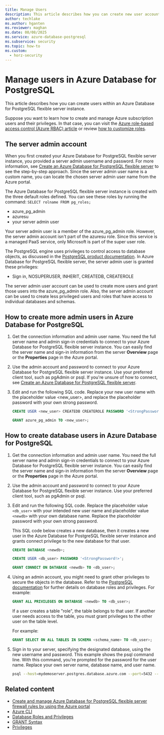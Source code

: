 ```yaml
---
title: Manage Users
description: This article describes how you can create new user accounts to interact with an Azure Database for PostgreSQL flexible server instance.
author: techlake
ms.author: hganten
ms.reviewer: maghan
ms.date: 08/08/2025
ms.service: azure-database-postgresql
ms.subservice: security
ms.topic: how-to
ms.custom:
  - horz-security
---
```


# Manage users in Azure Database for PostgreSQL

This article describes how you can create users within an Azure Database for PostgreSQL flexible server instance.

Suppose you want to learn how to create and manage Azure subscription users and their privileges. In that case, you can visit the [Azure role-based access control (Azure RBAC) article](/azure/role-based-access-control/built-in-roles) or review [how to customize roles](/azure/role-based-access-control/custom-roles).

## The server admin account

When you first created your Azure Database for PostgreSQL flexible server instance, you provided a server admin username and password. For more information, see [Create an Azure Database for PostgreSQL flexible server](quickstart-create-server.md) to see the step-by-step approach. Since the server admin user name is a custom name, you can locate the chosen server admin user name from the Azure portal.

The Azure Database for PostgreSQL flexible server instance is created with the three default roles defined. You can see these roles by running the command: `SELECT rolname FROM pg_roles;`

- azure_pg_admin
- azuresu
- your server admin user

Your server admin user is a member of the azure_pg_admin role. However, the server admin account isn't part of the azuresu role. Since this service is a managed PaaS service, only Microsoft is part of the super user role.

The PostgreSQL engine uses privileges to control access to database objects, as discussed in the [PostgreSQL product documentation](https://www.postgresql.org/docs/current/static/sql-createrole.html). In Azure Database for PostgreSQL flexible server, the server admin user is granted these privileges:

- Sign in, NOSUPERUSER, INHERIT, CREATEDB, CREATEROLE

The server admin user account can be used to create more users and grant those users into the azure_pg_admin role. Also, the server admin account can be used to create less privileged users and roles that have access to individual databases and schemas.

## How to create more admin users in Azure Database for PostgreSQL 

1. Get the connection information and admin user name.
You need the full server name and admin sign-in credentials to connect to your Azure Database for PostgreSQL flexible server instance. You can easily find the server name and sign-in information from the server **Overview** page or the **Properties** page in the Azure portal.

1. Use the admin account and password to connect to your Azure Database for PostgreSQL flexible server instance. Use your preferred client tool, such as pgAdmin or psql.
If you're unsure of how to connect, see [Create an Azure Database for PostgreSQL flexible server](quickstart-create-server.md).

1. Edit and run the following SQL code. Replace your new user name with the placeholder value <new_user>, and replace the placeholder password with your own strong password.

    ```sql
    CREATE USER <new_user> CREATEDB CREATEROLE PASSWORD '<StrongPassword!>';
    
    GRANT azure_pg_admin TO <new_user>;
    ```
    
## How to create database users in Azure Database for PostgreSQL 

1. Get the connection information and admin user name.
You need the full server name and admin sign-in credentials to connect to your Azure Database for PostgreSQL flexible server instance. You can easily find the server name and sign-in information from the server **Overview** page or the **Properties** page in the Azure portal.

1. Use the admin account and password to connect to your Azure Database for PostgreSQL flexible server instance. Use your preferred client tool, such as pgAdmin or psql.

1. Edit and run the following SQL code. Replace the placeholder value `<db_user>` with your intended new user name and placeholder value `<newdb>` with your own database name. Replace the placeholder password with your own strong password.

    This SQL code below creates a new database, then it creates a new user in the Azure Database for PostgreSQL flexible server instance and grants connect privilege to the new database for that user.
    
    ```sql
    CREATE DATABASE <newdb>;
    
    CREATE USER <db_user> PASSWORD '<StrongPassword!>';
    
    GRANT CONNECT ON DATABASE <newdb> TO <db_user>;
    ```
        
1. Using an admin account, you might need to grant other privileges to secure the objects in the database. Refer to the [PostgreSQL documentation](https://www.postgresql.org/docs/current/static/ddl-priv.html) for further details on database roles and privileges. For example:

    ```sql
    GRANT ALL PRIVILEGES ON DATABASE <newdb> TO <db_user>;
    ```

    If a user creates a table "role", the table belongs to that user. If another user needs access to the table, you must grant privileges to the other user on the table level.

    For example:

    ```sql
    GRANT SELECT ON ALL TABLES IN SCHEMA <schema_name> TO <db_user>;
    ```
    
1. Sign in to your server, specifying the designated database, using the new username and password. This example shows the psql command line. With this command, you're prompted for the password for the user name. Replace your own server name, database name, and user name.

    ```bash
    psql --host=mydemoserver.postgres.database.azure.com --port=5432 --username=db_user --dbname=newdb
    ```

## Related content

- [Create and manage Azure Database for PostgreSQL flexible server firewall rules by using the Azure portal](how-to-manage-firewall-portal.md)
- [Azure CLI](how-to-manage-firewall-cli.md)
- [Database Roles and Privileges](https://www.postgresql.org/docs/current/static/user-manag.html)
- [GRANT Syntax](https://www.postgresql.org/docs/current/static/sql-grant.html)
- [Privileges](https://www.postgresql.org/docs/current/static/ddl-priv.html)
